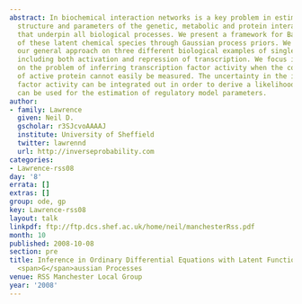 ```yaml
---
abstract: In biochemical interaction networks is a key problem in estimation of the
  structure and parameters of the genetic, metabolic and protein interaction networks
  that underpin all biological processes. We present a framework for Bayesian marginalisation
  of these latent chemical species through Gaussian process priors. We demonstrate
  our general approach on three different biological examples of single input motifs,
  including both activation and repression of transcription. We focus in particular
  on the problem of inferring transcription factor activity when the concentration
  of active protein cannot easily be measured. The uncertainty in the inferred transcription
  factor activity can be integrated out in order to derive a likelihood function that
  can be used for the estimation of regulatory model parameters.
author:
- family: Lawrence
  given: Neil D.
  gscholar: r3SJcvoAAAAJ
  institute: University of Sheffield
  twitter: lawrennd
  url: http://inverseprobability.com
categories:
- Lawrence-rss08
day: '8'
errata: []
extras: []
group: ode, gp
key: Lawrence-rss08
layout: talk
linkpdf: ftp://ftp.dcs.shef.ac.uk/home/neil/manchesterRss.pdf
month: 10
published: 2008-10-08
section: pre
title: Inference in Ordinary Differential Equations with Latent Functions through
  <span>G</span>aussian Processes
venue: RSS Manchester Local Group
year: '2008'
---
```

